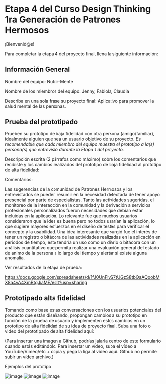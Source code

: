 # Etapa 4 del Curso Design Thinking 1ra Generación de Patrones Hermosos

¡Bienvenid@s!

Para completar la etapa 4 del proyecto final, llena la siguiente información:

## Información General

Nombre del equipo: Nutrir-Mente

Nombre de los miembros del equipo: Jenny, Fabiola, Claudia

Describa en una sola frase su proyecto final: Aplicativo para promover la salud mental de las personas.

## Prueba del prototipado

Prueben su prototipo de baja fidelidad con otra persona (amigo/familiar), idealmente alguien que sea un usuario objetivo de su proyecto. 
_Es recomendable que cada miembro del equipo muestra el prototipo a la(s) persona(s) que entrevistó durante la Etapa 1 del proyecto._

Descripción escrita (2 párrafos como máximo) sobre los comentarios que recibiste y los cambios realizados del prototipo de baja fidelidad al prototipo de alta fidelidad:

Comentários:

Las sugerencias de la comunidad de Patrones Hermosos y los entrevistados se pueden resumir en la necesidad detectada de tener apoyo presencial por parte de especialistas. Tanto las actividades sugeridas, el monitoreo de la interacción en la comunidad y la derivación a servicios profesionales personalizados fueron necesidades que debían estar incluidas en la aplicación.
Lo relevante fue que muchos usuarios consideraron que la idea es buena pero no todos usarían la aplicación, lo que sugiere mayores esfuerzos en el diseño de testes para verificar el concepto y la usabilidad.
Una idea interesante que surgió fue el interés de tener un registro o bitácora de las actividades realizadas en la aplicación en periodos de tiempo, esto tendría un uso como un diario o bitácora con un análisis cuantitativo que permita realizar una evaluación general del estado de animo de la persona a lo largo del tiempo y alertar si existe alguna anomalía.

Ver resultados de la etapa de prueba:

https://docs.google.com/spreadsheets/d/1fJ0UnFivS7tUGzS8tbQaAQoobMX8a4vA4XmBtgJiaME/edit?usp=sharing

## Prototipado alta fidelidad

Tomando como base estas conversaciones con los usuarios potenciales del producto que están diseñando, propongan cambios a su prototipo en función de la prueba de usuario y implementen estos cambios en un prototipo de alta fidelidad de su idea de proyecto final. Suba una foto o video del prototipado de alta fidelidad aquí:

(Para insertar una imagen a Github, podrías jalarla dentro de este formulario cuando estás editándolo. Para insertar un vídeo, suba el vídeo a YouTube/Vimeo/etc + copia y pega la liga al vídeo aquí. Github no permite subir un vídeo archivo.)

Ejemplos del prototipo

![image](https://user-images.githubusercontent.com/91504210/233871290-b1efae47-0b10-4277-8f90-dc95bd534f54.png)
![image](https://user-images.githubusercontent.com/91504210/233867998-45edb8e6-ec05-4d6a-b089-38b6baebc2f0.png)
![image](https://user-images.githubusercontent.com/91504210/233871301-6b491aad-45b7-4ba5-b6e3-b71cafbdee4e.png)

